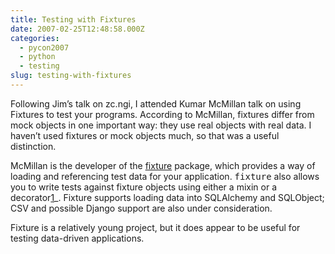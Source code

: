 ```yaml
---
title: Testing with Fixtures
date: 2007-02-25T12:48:58.000Z
categories:
  - pycon2007
  - python
  - testing
slug: testing-with-fixtures
---
```

Following Jim’s talk on zc.ngi, I attended Kumar McMillan talk on using Fixtures to test your programs. According to McMillan, fixtures differ from mock objects in one important way: they use real objects with real data. I haven’t used fixtures or mock objects much, so that was a useful distinction.

McMillan is the developer of the [fixture][1]  package, which provides a way of loading and referencing test data for your application. <tt class="docutils literal">fixture</tt> also allows you to write tests against fixture objects using either a mixin or a decorator[1]_. Fixture supports loading data into SQLAlchemy and SQLObject; <span class="caps">CSV</span> and possible Django support are also under consideration.

Fixture is a relatively young project, but it does appear to be useful for testing data-driven applications.



 [1]: http://code.google.com/p/fixture/
